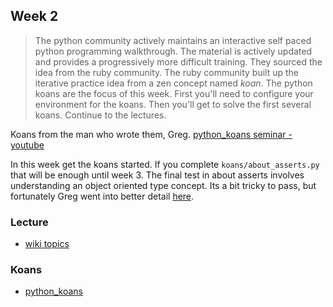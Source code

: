 ## Week 2
> The python community actively maintains an interactive self paced python programming walkthrough. The material is actively updated and provides a progressively more difficult training. They sourced the idea from the ruby community. The ruby community built up the iterative practice idea from a zen concept named *koan*. The python koans are the focus of this week. First you'll need to configure your environment for the koans. Then you'll get to solve the first several koans. Continue to the lectures.

Koans from the man who wrote them, Greg. [python_koans seminar - youtube](https://www.youtube.com/watch?v=M64aoqgVsMM)

In this week get the koans started. If you complete `koans/about_asserts.py` that will be enough until week 3. The final test in about asserts involves understanding an object oriented type concept. Its a bit tricky to pass, but fortunately Greg went into better detail [here]( http://bit.ly/__class__).

### Lecture
* [wiki topics](../../../wiki/week02)

### Koans
* [python_koans](python_koans)
